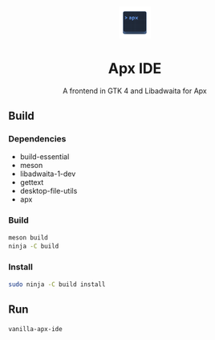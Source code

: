<div align="center">
    <img src="data/icons/hicolor/scalable/apps/org.vanillaos.ApxIDE.svg" height="64">
    <h1>Apx IDE</h1>
    <p>A frontend in GTK 4 and Libadwaita for Apx</p>
</div>

## Build
### Dependencies
- build-essential
- meson
- libadwaita-1-dev
- gettext
- desktop-file-utils
- apx

### Build
```bash
meson build
ninja -C build
```

### Install
```bash
sudo ninja -C build install
```

## Run
```bash
vanilla-apx-ide
```